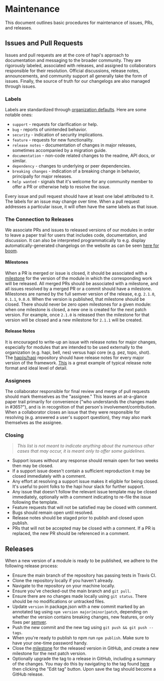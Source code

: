 # Maintenance
This document outlines basic procedures for maintenance of issues, PRs, and releases.

## Issues and Pull Requests
Issues and pull requests are at the core of hapi's approach to documentation and messaging to the broader community.  They are rigorously labeled, associated with releases, and assigned to collaborators responsible for their resolution.  Official discussions, release notes, announcements, and community support all generally take the form of issues.  Finally, the source of truth for our changelogs are also managed through issues.

### Labels
Labels are standardized through [organization defaults](https://docs.github.com/en/github/setting-up-and-managing-organizations-and-teams/managing-default-labels-for-repositories-in-your-organization).  Here are some notable ones:
 - `support` - requests for clarification or help.
 - `bug` - reports of unintended behavior.
 - `security` - indication of security implications.
 - `feature` - requests for new functionality.
 - `release notes` - documentation of changes in major releases, sometimes accompanied by a migration guide.
 - `documentation` - non-code related changes to the readme, API docs, or similar.
 - `dependency` - changes to underlying or peer dependencies.
 - `breaking changes` - indication of a breaking change in behavior, principally for major releases.
 - `help wanted` - signals that it's welcome for any community member to offer a PR or otherwise help to resolve the issue.

Every issue and pull request should have at least one label attributed to it.  The labels for an issue may change over time.  When a pull request addresses a particular issue, it will often have the same labels as that issue.

### The Connection to Releases
We associate PRs and issues to released versions of our modules in order to leave a paper trail for users that includes code, documentation, and discussion.  It can also be interpreted programmatically to e.g. display automatically-generated changelogs on the website as can be seen [here for boom](https://hapi.dev/module/boom/changelog/).

#### Milestones
When a PR is merged or issue is closed, it should be associated with a [milestone](https://github.com/hapijs/hapi/milestones) for the version of the module in which the corresponding work will be released.  All merged PRs should be associated with a milestone, and all issues resolved by a merged PR or a commit should have a milestone.  Milestones are named by the full semver version of the release, e.g. `2.1.0`, `0.1.1`, `9.0.0`.  When the version is published, that milestone should be closed.  There should never be zero open milestones for a given module: when one milestone is closed, a new one is created for the next patch version.  For example, once `2.1.0` is released then the milestone for that version will be closed and a new milestone for `2.1.1` will be created.

#### Release Notes
It is encouraged to write-up an issue with release notes for major changes, especially for modules that are intended to be used externally to the organization (e.g. hapi, bell, nes) versus hapi core (e.g. pez, topo, shot).  The [hapijs/hapi](https://github.com/hapijs/hapi) repository should have release notes for every major version of the framework.  [This](https://github.com/hapijs/hapi/issues/4017) is a great example of typical release note format and ideal level of detail.

### Assignees
The collaborator responsible for final review and merge of pull requests should mark themselves as the "assignee."  This leaves an at-a-glance paper trail primarily for convenience ("who understands the changes made in #365?"), and is in recognition of that person's involvement/contribution.  When a collaborator closes an issue that they were responsible for resolving (e.g. answered a user's support question), they may also mark themselves as the assignee.

### Closing
> _This list is not meant to indicate anything about the numerous other cases that may occur, it is meant only to offer some guidelines._

 - Support issues without any response should remain open for two weeks then may be closed.
 - If a support issue doesn't contain a sufficient reproduction it may be closed immediately with a comment.
 - Any effort at resolving a support issue makes it eligible for being closed.  It's useful to point folks to the hapi hour slack for further support.
 - Any issue that doesn't follow the relevant issue template may be closed immediately, optionally with a comment indicating to re-file the issue following the template.
 - Feature requests that will not be satisfied may be closed with comment.
 - Bugs should remain open until resolved.
 - Release notes should be staged prior to publish and closed upon publish.
 - PRs that will not be accepted may be closed with a comment.  If a PR is replaced, the new PR should be referenced in a comment.

## Releases
When a new version of a module is ready to be published, we adhere to the following release process:

 - Ensure the main branch of the repository has passing tests in Travis CI.
 - Clone the repository locally if you haven't already.
 - Navigate to the repository on your machine locally.
 - Ensure you've checked-out the main branch and `git pull`.
 - Ensure there are no changes made locally using `git status`.  There should be no modifications or untracked files.
 - Update `version` in package.json with a new commit marked by an annotated tag using `npm version major|minor|patch`, depending on whether the version contains breaking changes, new features, or only fixes per [semver](https://semver.org/).
 - Push the new commit and the new tag using `git push && git push --tags`.
 - When you're ready to publish to npm run `npm publish`.  Make sure to have your one-time password handy.
 - Close the [milestone](https://github.com/hapijs/hapi/milestones) for the released version in GitHub, and create a new milestone for the next patch version.
 - Optionally upgrade the tag to a release in GitHub, including a summary of the changes.  You may do this by navigating to the tag found [here](https://github.com/hapijs/hapi/tags) then clicking the "Edit tag" button.  Upon save the tag should become a GitHub release.

